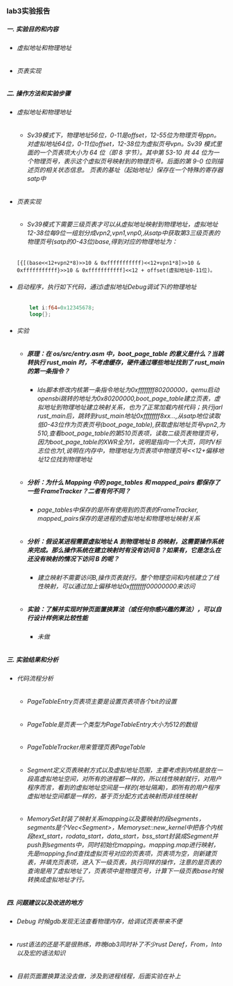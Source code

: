 ### lab3实验报告
 ##### 一. 实验目的和内容
  - ###### 虚拟地址和物理地址
  - ###### 页表实现
 
 ##### 二. 操作方法和实验步骤
  - ###### 虚拟地址和物理地址
    * ###### Sv39模式下，物理地址56位，0-11是offset，12-55位为物理页号ppn。对虚拟地址64位，0-11位offset，12-38位为虚拟页号vpn。Sv39 模式里面的一个页表项大小为 64 位（即 8 字节）。其中第 53-10 共 44 位为一个物理页号，表示这个虚拟页号映射到的物理页号。后面的第 9-0 位则描述页的相关状态信息。 页表的基址（起始地址）保存在一个特殊的寄存器satp中
  - ###### 页表实现
    * ###### Sv39模式下需要三级页表才可以从虚拟地址映射到物理地址，虚拟地址12-38位每9位一组划分成vpn2,vpn1,vnp0,从satp中获取第3三级页表的物理页号(satp的0-43位)base,得到对应的物理地址为：
    ```
    [{[(base<<12+vpn2*8)>>10 & 0xfffffffffff)<<12+vpn1*8]>>10 & 0xfffffffffff}>>10 & 0xfffffffffff]<<12 + offset(虚拟地址0-11位)。
    ```
  - ###### 启动程序，执行如下代码，通过i虚拟地址Debug调试下i的物理地址
    ```rust
        let i:f64=0x12345678;
        loop{};
    ```
  - ###### 实验
    * ##### 原理：在 os/src/entry.asm 中，boot_page_table 的意义是什么？当跳转执行 rust_main 时，不考虑缓存，硬件通过哪些地址找到了 rust_main 的第一条指令？
      + ###### lds脚本修改内核第一条指令地址为0xffffffff80200000，qemu启动opensbi跳转的地址为0x80200000,boot_page_table建立页表，虚拟地址到物理地址建立映射关系，也为了正常加载内核代码；执行jarl rust_main后，跳转到rust_main地址0xffffffff8xx...,从satp地位读取低0-43位作为页表页号(boot_page_table),获取虚拟地址页号vpn2,为510,查看boot_page_table的第510页表项，读取二级页表物理页号，因为boot_page_table的XWR全为1，说明是指向一个大页，同时V标志位也为1,说明在内存中，物理地址为页表项中物理页号<<12+偏移地址12位找到物理地址
    * ##### 分析：为什么 Mapping 中的 page_tables 和 mapped_pairs 都保存了一些 FrameTracker？二者有何不同？
      + ###### page_tables中保存的是所有使用到的页表的FrameTracker, mapped_pairs保存的是进程的虚拟地址和物理地址映射关系
    * ##### 分析：假设某进程需要虚拟地址 A 到物理地址 B 的映射，这需要操作系统来完成。那么操作系统在建立映射时有没有访问 B？如果有，它是怎么在还没有映射的情况下访问 B 的呢？
      + ###### 建立映射不需要访问B,操作页表就行。整个物理空间和内核建立了线性映射，可以通过加上偏移地址0xffffffff00000000来访问
    * ##### 实验：了解并实现时钟页面置换算法（或任何你感兴趣的算法），可以自行设计样例来比较性能
      + ###### 未做


 ##### 三. 实验结果和分析
  - ###### 代码流程分析 
      * ###### PageTableEntry页表项主要是设置页表项各个bit的设置
      * ###### PageTable是页表一个类型为PageTableEntry大小为512的数组
      * ###### PageTableTracker用来管理页表PageTable
      * ###### Segment定义页表映射方式以及虚拟地址范围，主要考虑到内核是放在一段高虚拟地址空间，对所有的进程都一样的，所以线性映射就行，对用户程序而言，看到的虚拟地址空间是一样的(地址隔离)，即所有的用户程序虚拟地址空间都是一样的，基于页分配方式去映射而非线性映射
      * ###### MemorySet封装了映射关系mapping以及要映射的段segments，segments是个Vec\<Segment\>，Memoryset::new_kernel中把各个内核段text_start，rodata_start，data_start，bss_start封装成Segment并push到segments中，同时初始化mapping。mapping.map进行映射，先是mapping.find查找虚拟页号对应的页表项，页表项为空，则新建页表，并填充页表项，进入下一级页表，执行同样的操作，注意的是页表的查询是用了虚拟地址了，页表项中是物理页号，计算下一级页表base时候转换成虚拟地址才行。

 ##### 四. 问题建议以及改进的地方
  - ###### Debug 时候gdb发现无法查看物理内存，给调试页表带来不便
  - ###### rust语法的还是不是很熟练，昨晚lab3同时补了不少rust Deref，From，Into以及宏的语法知识
  - ###### 目前页面置换算法没去做，涉及到进程线程，后面实验在补上
  <!-- - ###### 实验题目前先不做，先刷一遍整体对代码有理解在刷吧 -->

